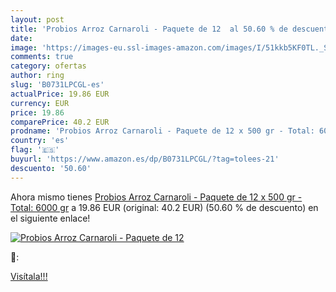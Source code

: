 ```yaml
---
layout: post
title: 'Probios Arroz Carnaroli - Paquete de 12  al 50.60 % de descuento'
date: 
image: 'https://images-eu.ssl-images-amazon.com/images/I/51kkb5KF0TL._SL200_.jpg'
comments: true
category: ofertas
author: ring
slug: 'B0731LPCGL-es'
actualPrice: 19.86 EUR
currency: EUR
price: 19.86
comparePrice: 40.2 EUR
prodname: 'Probios Arroz Carnaroli - Paquete de 12 x 500 gr - Total: 6000 gr'
country: 'es'
flag: '🇪🇸'
buyurl: 'https://www.amazon.es/dp/B0731LPCGL/?tag=tolees-21'
descuento: '50.60'
---
```


Ahora mismo tienes [Probios Arroz Carnaroli - Paquete de 12 x 500 gr - Total: 6000 gr](https://www.amazon.es/dp/B0731LPCGL/?tag=tolees-21) a 19.86 EUR (original: 40.2 EUR) (50.60 %  de descuento) en el siguiente enlace!

[![Probios Arroz Carnaroli - Paquete de 12 ](https://images-eu.ssl-images-amazon.com/images/I/51kkb5KF0TL._SL200_.jpg)](https://www.amazon.es/dp/B0731LPCGL/?tag=tolees-21)

🔎:


[Visítala!!!](https://www.amazon.es/dp/B0731LPCGL/?tag=tolees-21)
